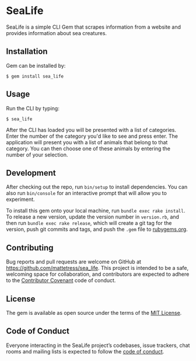 # SeaLife

SeaLife is a simple CLI Gem that scrapes information from a website and provides information about sea creatures.

## Installation

Gem can be installed by:

    $ gem install sea_life

## Usage

Run the CLI by typing: 

    $ sea_life
    
After the CLI has loaded you will be presented with a list of categories.  Enter the number of the category you'd like to see and press enter.  The application will present you with a list of animals that belong to that category.  You can then choose one of these animals by entering the number of your selection. 

## Development

After checking out the repo, run `bin/setup` to install dependencies. You can also run `bin/console` for an interactive prompt that will allow you to experiment.

To install this gem onto your local machine, run `bundle exec rake install`. To release a new version, update the version number in `version.rb`, and then run `bundle exec rake release`, which will create a git tag for the version, push git commits and tags, and push the `.gem` file to [rubygems.org](https://rubygems.org).

## Contributing

Bug reports and pull requests are welcome on GitHub at https://github.com/mattetress/sea_life. This project is intended to be a safe, welcoming space for collaboration, and contributors are expected to adhere to the [Contributor Covenant](http://contributor-covenant.org) code of conduct.

## License

The gem is available as open source under the terms of the [MIT License](https://opensource.org/licenses/MIT).

## Code of Conduct

Everyone interacting in the SeaLife project’s codebases, issue trackers, chat rooms and mailing lists is expected to follow the [code of conduct](https://github.com/mattetress/sea_life/blob/master/CODE_OF_CONDUCT.md).
